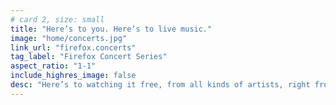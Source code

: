 ```yaml
---
# card 2, size: small
title: "Here’s to you. Here’s to live music."
image: "home/concerts.jpg"
link_url: "firefox.concerts"
tag_label: "Firefox Concert Series"
aspect_ratio: "1-1"
include_highres_image: false
desc: "Here’s to watching it free, from all kinds of artists, right from Firefox. Join us and rock out with the Firefox Concert Series."
---
```

